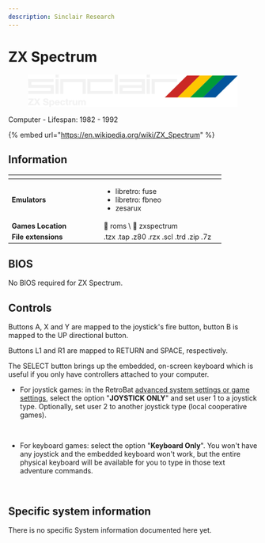 ```yaml
---
description: Sinclair Research
---
```


# ZX Spectrum

<div align="left">

<figure><img src="https://raw.githubusercontent.com/fabricecaruso/es-theme-carbon/52ff37c9e265587d006945a2ba695b5a962b3a3d/art/logos/zxspectrum.svg" alt=""><figcaption></figcaption></figure>

</div>

Computer - Lifespan: 1982 - 1992

{% embed url="https://en.wikipedia.org/wiki/ZX_Spectrum" %}

## Information

<table data-header-hidden><thead><tr><th width="172"></th><th></th><th data-hidden></th></tr></thead><tbody><tr><td><strong>Emulators</strong></td><td><ul><li>libretro: fuse</li><li>libretro: fbneo</li><li>zesarux</li></ul></td><td></td></tr><tr><td><strong>Games Location</strong></td><td><span data-gb-custom-inline data-tag="emoji" data-code="1f4c1">📁</span> roms \ <span data-gb-custom-inline data-tag="emoji" data-code="1f4c2">📂</span> zxspectrum</td><td></td></tr><tr><td><strong>File extensions</strong></td><td>.tzx .tap .z80 .rzx .scl .trd .zip .7z</td><td></td></tr></tbody></table>

## BIOS

No BIOS required for ZX Spectrum.

## Controls

Buttons A, X and Y are mapped to the joystick's fire button, button B is mapped to the UP directional button.&#x20;

Buttons L1 and R1 are mapped to RETURN and SPACE, respectively.&#x20;

The SELECT button brings up the embedded, on-screen keyboard which is useful if you only have controllers attached to your computer.

* For joystick games: in the RetroBat [advanced system settings or game settings](../../../../navigation/view-options.md#advanced-system-options), select the option "**JOYSTICK ONLY**" and set user 1 to a joystick type. Optionally, set user 2 to another joystick type (local cooperative games).

<div align="left">

<figure><img src="https://i.imgur.com/wIyIvF9.png" alt=""><figcaption></figcaption></figure>

</div>

* For keyboard games: select the option "**Keyboard Only**". You won't have any joystick and the embedded keyboard won't work, but the entire physical keyboard will be available for you to type in those text adventure commands.

<div align="left">

<figure><img src="https://i.imgur.com/o9rRm4B.png" alt=""><figcaption></figcaption></figure>

</div>

## Specific system information

There is no specific System information documented here yet.
